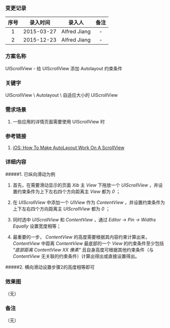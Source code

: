 ### 变更记录

| 序号 | 录入时间 | 录入人 | 备注 |
|:--------:|:--------:|:--------:|:--------:|
| 1 | 2015-03-27 | Alfred Jiang | - |
| 2 | 2015-12-23 | Alfred Jiang | - |

### 方案名称

UIScrollView - 给 UIScrollView 添加 Autolayout 约束条件

### 关键字

UIScrollView \ Autolayout \ 自适应大小的 UIScrollView

### 需求场景

1. 一些应用的详情页面需要使用 UIScrollView 时

### 参考链接

1. [iOS: How To Make AutoLayout Work On A ScrollView](http://natashatherobot.com/ios-autolayout-scrollview/)

### 详细内容

#####1. 已纵向滑动为例

1. 首先，在需要滑动显示的页面 *Xib* 主 *View* 下拖放一个 *UIScrollView* ，并设置约束条件为上下左右四个方向距离主 *View* 都为 *0* ；

2. 在 *UIScrollView* 中添加一个 *UIView* 作为 *ContentView* ，并设置约束条件为上下左右四个方向距离主 *UIScrollView* 都为 *0* ；

3. 同时选中 *UIScrollView* 和 *ContentView* ，通过 *Editor -> Pin -> Widths Equally* 设置宽度相等；

4. 最重要的一步， *ContentView* 的高度需要根据其内容约束计算出来， *ContentView* 中距离 *ContentView* 最底部的一个 *View* 的约束条件至少包括 *"底部距离 ContentView XX 像素"* 且自身高度可根据其他约束条件（与 *ContentView* 无关联的约束条件）计算出得出或直接设置得出。

#####2. 横向滑动设置步骤2的高度相等即可

### 效果图
（无）

### 备注
（无）